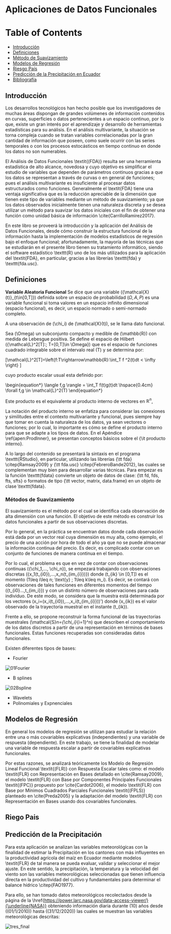 # Aplicaciones de Datos Funcionales

Table of Contents
=================

* [Introducción](#introducción)
* [Definiciones](#definiciones)
* [Método de Suavizamiento](#método-de-suavizamiento)
* [Modelos de Regresión](#modelos-de-regresión)
* [Riesgo País](#riesgo-país)
* [Predicción de la Precipitación en Ecuador](#predicción-de-la-precipitación-en-ecuador)
* [Bibliografía](#bibliografía)

## Introducción

Los desarrollos tecnológicos han hecho posible que los investigadores de muchas áreas dispongan de grandes volúmenes de información contenidos en curvas, superficies o datos pertenecientes a un espacio continuo, por lo que, existe un gran interés por el aprendizaje y desarrollo de herramientas estadísticas para su análisis. En el análisis multivariante, la situación se torna compleja cuando se tratan variables correlacionadas por la gran cantidad de información que poseen, como suele ocurrir con las series temporales o con los procesos estocásticos en tiempo continuo en donde los datos no son numerables. 


El Análisis de Datos Funcionales \textit{(FDA)} resulta ser una herramienta estadística de alto alcance, novedosa y cuyo objetivo es simplificar el estudio de variables que dependen de parámetros continuos gracias a que los datos se representan a través de curvas o en general de funciones; pues el análisis multivariante es insuficiente al procesar datos estructurados como funciones. Generalmente el \textit{FDA} tiene una ventaja significativa que es la reducción apreciable de la dimensión que tienen este tipo de variables mediante un método de suavizamiento; ya que los datos observados inicialmente tienen una naturaleza discreta  y se desea utilizar un método para suavizar los datos iniciales con el fin de obtener una función como unidad básica de información \cite{CarrilloRamirez2017}.

En este libro se proveerá la introducción y la aplicación del Análisis de Datos Funcionales, desde cómo construir la estructura funcional de la información hasta la implementación de modelos estadísticos de regresión bajo el enfoque funcional; afortunadamente, la mayoría de las técnicas que se estudiarán en el presente libro tienen su tratamiento informático, siendo el software estadístico \texttt{R} uno de los más utilizados para la aplicación del \textit{FDA}, en particular, gracias a  las librerías \texttt{fda} y \texttt{fda.usc}. 

## Definiciones

**Variable Aleatoria Funcional**
Se dice que una variable  \(\{\mathcal{X}(t)\}_{t\in[0,T]}\) definida sobre un espacio de probabilidad $(\Omega,A,P)$ es una variable funcional si toma valores en un espacio infinito dimensional (espacio funcional), es decir, un espacio normado o semi-normado completo. 

A una observación de \(\chi_i\) de \(\mathcal{X}(t)\), se le llama dato funcional.

Sea \(\Omega\) un subconjunto compacto y medible de \(\mathbb{R}\) con medida de Lebesgue positiva. Se define el espacio de Hilbert \(\{\mathcal{L}^2[T]:\; T=[0,T]\in \Omega\}\) que es el espacio de funciones cuadrado integrable sobre el intervalo real \(T\) y se determina por:

\[\mathcal{L}^2[T]=\left\{f:T\rightarrow\mathbb{R}:\int_T f ^2(t)dt < \infty \right\}  \]

cuyo producto escalar usual esta definido por: 

\begin{equation*}
    \langle f,g \rangle = \int_T f(t)g(t)dt \hspace{0.4cm} \forall f,g \in \mathcal{L}^2(T)
\end{equation*}

Este producto es el equivalente al producto interno de vectores en $\mathbb{R}^n$, 


La notación del producto interno se enfatiza para considerar las conexiones y similitudes entre el contexto multivariante y funcional, pues siempre hay que tomar en cuenta la naturaleza de los datos, ya sean vectores o funciones; por lo cual, lo importante es cómo se define el producto interno para que se adapte a los tipos de datos. En el Apéndice \ref{apen:ProdInner}, se presentan conceptos básicos sobre el {\it producto interno}.

A lo largo del contenido se presentará la sintaxis en el programa \texttt{RStudio}, en particular, utilizando las librerías {\tt fda} \citep{Ramsay2009} y {\tt fda.usc} \citep{FebreroBande2012}, las cuales se complementan muy bien para desarrollar varias técnicas. Para empezar es la función \texttt{fdata} convierte un objeto de datos de clase: {\tt fd, fds, fts, sfts} o  formatos de tipo {\tt vector, matrix, data.frame} en un objeto de clase \texttt{fdata}.


### Métodos de Suavizamiento

El suavizamiento es el método por el cual se identifica cada observación de alta dimensión con una función. El objetivo de este método es construir los datos funcionales a partir de sus observaciones discretas. 

Por lo general, en la práctica se encuentran datos donde cada observación está dada por un vector real cuya dimensión es muy alta, como ejemplo, el precio de una acción por hora de todo el año ya que no se puede almacenar la información continua del precio. Es decir, es complicado contar con un conjunto de funciones de manera continua en el tiempo. 

Por lo cual, el problema es que en vez de contar con observaciones continuas \(\{\chi_1,..., \chi_n\}\), se  empezará trabajando con observaciones discretas \(\{x_1(t_{i0}),...,x_n(t_{im_{i}})\}\) donde \(t_{ik} \in [0,T]\) es el momento \(1\leq i\leq n\;  \text{y} \; 1\leq k\leq m_i\). Es decir, se contará con observaciones de tales funciones en diferentes momentos del tiempo \(\{t_{i0}...,t_{im_i}\}\)  y con un distinto número de observaciones para cada individuo. De este modo, se considera que la muestra está determinada por los vectores \(x_i=(x_i(t_{i0}),...,x_i(t_{im_{i}}))'\) donde \(x_{ik}\) es el valor observado de la trayectoria muestral en el instante \(t_{ik}\).

Frente a ello, se propone reconstruir la forma funcional de las trayectorias muestrales  \(\mathcal{S}_n=\{\chi_i\}_{i=1}^n\) que describen el comportamiento de los datos discretos a partir de una representación en términos de bases funcionales. Estas funciones recuperadas son consideradas datos funcionales. 

Existen diferentes tipos de bases:

-  Fourier

![01Fourier](https://user-images.githubusercontent.com/51028737/190863634-eaeb5b6f-3549-4ba6-8e72-fbcd3036070d.png)

-  B splines

![02Bspline](https://user-images.githubusercontent.com/51028737/190863666-3c4f92c9-2a90-4b37-8e63-dc8f03215b69.png)

-  Wavelets
-  Polinomiales y Expnenciales

## Modelos de Regresión

En general los modelos de regresión se utilizan para estudiar la relación entre una o más covariables explicativas (independientes) y una variable de respuesta (dependiente). En este trabajo, se tiene la finalidad de modelar una variable de respuesta escalar a partir de covariables explicativas funcionales.

Por estas razones, se analizará teóricamente los Modelo de Regresión Lineal Funcional \textit{(FLR)} con Respuesta Escalar tales como: el modelo \textit{FLR} con Representación en Bases detallado en \cite{Ramsay2009}, el modelo \textit{FLR} con Base por Componentes Principales  Funcionales \textit{(FPC)} propuesto por \cite{Cardot2006}, el modelo \textit{FLR} con Base por Mínimos Cuadrados Parciales Funcionales \textit{(FPLS)} planteado en \cite{Preda2005} y la adaptación del modelo \textit{FLR} con Representación en Bases usando dos covariables funcionales. 


## Riego Pais

## Predicción de la Precipitación


Para esta aplicación se analizan las variables meteorológicas con la finalidad de estimar la Precipitación en los cantones con más influyentes en la productividad agrícola del maíz en Ecuador mediante modelos \textit{FLR} de tal manera se pueda evaluar, validar y seleccionar el mejor ajuste. En este sentido, la precipitación, la temperatura y la velocidad del viento son las variables meteorológicas seleccionadas que tienen influencia directa en la productividad del cultivo y fundamentales para determinar el balance hídrico \citep{FAO1977}.


Para ello, se han tomado datos meteorológicos recolectados  desde la página de la \href{https://power.larc.nasa.gov/data-access-viewer/}{\underline{NASA}} obteniendo información diaria durante \(10\) años desde \((01/1/2010)\) hasta  \((31/12/2020)\) las cuales se muestran las variables meteorológicas descritas:

![tres_final](https://user-images.githubusercontent.com/51028737/190863581-2ce8c916-52f2-4302-a3fe-51b4a25273f8.png)


